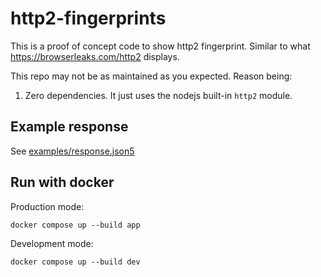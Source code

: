 # http2-fingerprints

This is a proof of concept code to show http2 fingerprint. Similar to what https://browserleaks.com/http2 displays. 

This repo may not be as maintained as you expected. Reason being:

1. Zero dependencies. It just uses the nodejs built-in `http2` module.

## Example response

See [examples/response.json5](/examples/response.json5)

## Run with docker

Production mode:
```shell
docker compose up --build app
```

Development mode:
```shell
docker compose up --build dev
```
